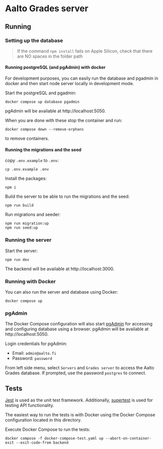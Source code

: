 <!--
SPDX-FileCopyrightText: 2022 The Aalto Grades Developers

SPDX-License-Identifier: MIT
-->

# Aalto Grades server

## Running

### Setting up the database

> If the command `npm install` fails on Apple Silicon, check that there are NO spaces in the folder path

#### Running postgreSQL (and pgAdmin) with docker

For development purposes, you can easily run the database and pgadmin in docker
and then start node server locally in development mode.

Start the postgreSQL and pgadmin:

```
docker compose up database pgadmin
```

pgAdmin will be available at http://localhost:5050.

When you are done with these stop the container and run:

```
docker compose down --remove-orphans
```

to remove containers.

#### Running the migrations and the seed

copy `.env.example` to `.env`:

```
cp .env.example .env
```

Install the packages:

```
npm i
```

Build the server to be able to run the migrations and the seed:

```
npm run build
```

Run migrations and seeder:

```
npm run migration:up
npm run seed:up
```

### Running the server

Start the server:

```
npm run dev
```

The backend will be available at http://localhost:3000.

### Running with Docker

You can also run the server and database using Docker:

```
docker compose up
```

### pgAdmin

The Docker Compose configuration will also start
[pgAdmin](https://www.pgadmin.org/docs/pgadmin4/latest/index.html)
for accessing and configuring database using a browser. pgAdmin will be
available at http://localhost:5050.

Login credentials for pgAdmin:

- Email: `admin@aalto.fi`
- Password: `password`

From left side menu, select `Servers` and `Grades server` to access the Aalto
Grades database. If prompted, use the password `postgres` to connect.

## Tests

[Jest](https://jestjs.io/docs/getting-started) is used as the unit test
framework. Additionally, [supertest](https://www.npmjs.com/package/supertest)
is used for testing API functionality.

The easiest way to run the tests is with Docker using the Docker Compose
configuration located in this directory.

Execute Docker Compose to run the tests:

```
docker compose -f docker-compose-test.yaml up --abort-on-container-exit --exit-code-from backend
```
